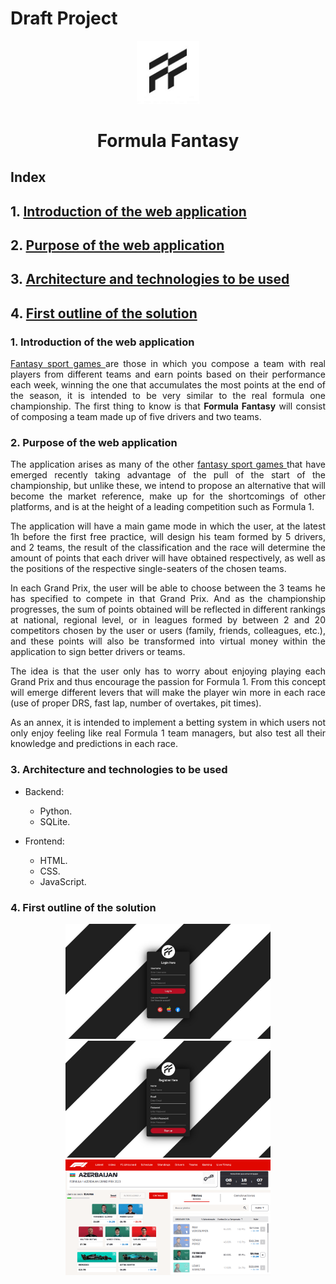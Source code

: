 <div align="justify">

# Draft Project

<div align="center">
<img width=20% src="img/nlogo5.jpg"/>

# Formula Fantasy

</div>

## Index

## 1. [Introduction of the web application](#id1)

## 2. [Purpose of the web application](#id2)

## 3. [Architecture and technologies to be used](#id3)

## 4. [First outline of the solution](#id4)

<a name="id1"></a>

### 1. Introduction of the web application

<a href="https://en.wikipedia.org/wiki/Fantasy_sport"> Fantasy sport games </a> are those in which you compose a team with real players from different teams and earn points based on their performance each week, winning the one that accumulates the most points at the end of the season, it is intended to be very similar to the real formula one championship. The first thing to know is that **Formula Fantasy** will consist of composing a team made up of five drivers and two teams.

<a name="id2"></a>

### 2. Purpose of the web application

The application arises as many of the other <a href="https://en.wikipedia.org/wiki/Fantasy_sport"> fantasy sport games </a> that have emerged recently taking advantage of the pull of the start of the championship, but unlike these, we intend to propose an alternative that will become the market reference, make up for the shortcomings of other platforms, and is at the height of a leading competition such as Formula 1.

The application will have a main game mode in which the user, at the latest 1h before the first free practice, will design his team formed by 5 drivers, and 2 teams, the result of the classification and the race will determine the amount of points that each driver will have obtained respectively, as well as the positions of the respective single-seaters of the chosen teams.

In each Grand Prix, the user will be able to choose between the 3 teams he has specified to compete in that Grand Prix. And as the championship progresses, the sum of points obtained will be reflected in different rankings at national, regional level, or in leagues formed by between 2 and 20 competitors chosen by the user or users (family, friends, colleagues, etc.), and these points will also be transformed into virtual money within the application to sign better drivers or teams.

The idea is that the user only has to worry about enjoying playing each Grand Prix and thus encourage the passion for Formula 1. From this concept will emerge different levers that will make the player win more in each race (use of proper DRS, fast lap, number of overtakes, pit times).

As an annex, it is intended to implement a betting system in which users not only enjoy feeling like real Formula 1 team managers, but also test all their knowledge and predictions in each race.

<a name="id3"></a>

### 3. Architecture and technologies to be used

- Backend:

  - Python.
  - SQLite.

- Frontend:
  - HTML.
  - CSS.
  - JavaScript.

<a name="id4"></a>

### 4. First outline of the solution

<div align="center">

<img width=65% src="img/login%20(1).jpg"/>

<img width=65% src="img/sign_up%20(1).jpg"/>

<img width=65% src="img/outline_solution%20(1).png"/>

</div>

</div>

